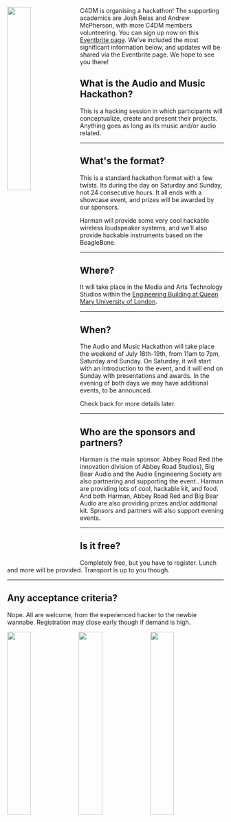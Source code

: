 <p><img src="https://cdn.evbuc.com/eventlogos/105997949/harman.png" width="33%" align="left"/></p>

C4DM is organising a hackathon! 
The supporting academics are Josh Reiss and Andrew McPherson, with more C4DM members volunteering. 
You can sign up now on this [Eventbrite page](http://www.eventbrite.com/e/audio-and-music-hackathon-london-tickets-17183538426). 
We've included the most significant information below, and updates will be shared via the Eventbrite page. We hope to see you there!

## What is the Audio and Music Hackathon?
 
This is a hacking session in which participants will conceptualize, create and present their projects. Anything goes as long as its music and/or audio related.


----

## What's the format?
 
This is a standard hackathon format with a few twists. Its during the day on Saturday and Sunday, not 24 consecutive hours. It all ends with a showcase event, and prizes will be awarded by our sponsors. 
 
Harman will provide some very cool hackable wireless loudspeaker systems, and we’ll also provide hackable instruments based on the BeagleBone.

---

## Where?
 
It will take place in the Media and Arts Technology Studios within the [Engineering Building at Queen Mary University of London](https://www.google.co.uk/maps/place/QMUL+School+of+Engineering+and+Materials+Science/@51.5226888,-0.041147,17z/data=!4m2!3m1!1s0x0000000000000000:0xe69eca72564e2954). 

---

## When?
 
The Audio and Music Hackathon will take place the weekend of July 18th-19th, from 11am to 7pm, Saturday and Sunday. On Saturday, it will start with an introduction to the event, and it will end on Sunday with presentations and awards. In the evening of both days we may have additional events, to be announced.
 
Check back for more details later.

----

## Who are the sponsors and partners?
 
Harman is the main sponsor.  Abbey Road Red (the innovation division of Abbey Road Studios), Big Bear Audio and the Audio Engineering Society are also partnering and supporting the event.. Harman are providing lots of cool, hackable kit, and food. And both Harman, Abbey Road Red and Big Bear Audio are also providing prizes and/or additional kit. Spnsors and partners will also support evening events.
 
---

## Is it free?
 
Completely free, but you have to register. Lunch and more will be provided. Transport is up to you though.

---
 
## Any acceptance criteria?
 
Nope. All are welcome, from the experienced hacker to the newbie wannabe. Registration may close early though if demand is high.

<p><img src="https://cdn.evbuc.com/eventlogos/105997949/arrcmyk3x3.jpg" width="33%"/><img src="https://cdn.evbuc.com/eventlogos/105997949/aeslogoshieldk1.jpg" width="33%"/><img src="https://cdn.evbuc.com/eventlogos/105997949/ad8a1ab02b70f5c3a7b6479c38cf0983400x400.jpeg" width="33%"/></p>
